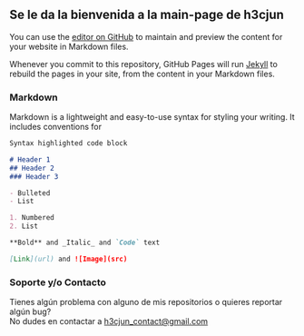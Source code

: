## Se le da la bienvenida a la main-page de h3cjun

You can use the [editor on GitHub](https://github.com/h3cjun/h3cjun.github.io/edit/main/README.md) to maintain and preview the content for your website in Markdown files.

Whenever you commit to this repository, GitHub Pages will run [Jekyll](https://jekyllrb.com/) to rebuild the pages in your site, from the content in your Markdown files.

### Markdown

Markdown is a lightweight and easy-to-use syntax for styling your writing. It includes conventions for

```markdown
Syntax highlighted code block

# Header 1
## Header 2
### Header 3

- Bulleted
- List

1. Numbered
2. List

**Bold** and _Italic_ and `Code` text

[Link](url) and ![Image](src)
```

### Soporte y/o Contacto

Tienes algún problema con alguno de mis repositorios o quieres reportar algún bug?   
No dudes en contactar a h3cjun_contact@gmail.com
